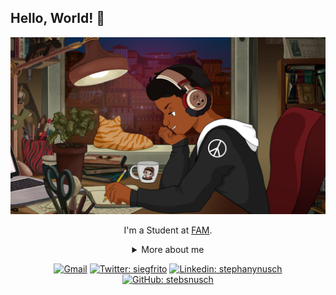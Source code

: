 ## Hello, World! 👋

<div align="center">
  
<img src="https://github.com/fernandosserra/fernandosserra/blob/main/lofi_me.jpg?raw=true" />

I'm a Student at [FAM](https://vemprafam.com.br/).

<details>
  <summary> More about me</summary>
<div align="left">

``` js
const siegfrito = {
    personal: {
        fullName: 'Fernando A. S. Serra',
        birthDate: '1990-04-26',
        pronouns: 'he' | 'him',
        hobbiesAndInterests: ['poetry', 'games', 'podcasts', 'history', 'RolePlaying Games', 'Literature'],
        motivation: [
            'Learn, learn, learn and be happy!',
            'Making technology become more and more human and welcoming for everyone.',
        ],
    },
    technical: {
        frontEnd: {
            Javascript: ['Vanilla JS Basics and improving'],
            HTML: ['HTML5 Basics and improving'],
            CSS: ['CSS3 Basics and improving'],
            },
        backEnd: {
            Javascript: ['Node.js Basics and improving'],
        },
        databases: {
            ['MySQL', 'SQL Server'],
        }
    }
}

```

  </div>
</details>

[![Gmail](https://img.shields.io/twitter/url?label=email&logo=gmail&style=social&url=http%3A%2F%2Fmailto%3Asiegrfried7%40gmail.com)](mailto:siegrfried@gmail.com)
[![Twitter: siegfrito](https://img.shields.io/twitter/follow/siegfrito?style=social)](https://twitter.com/siegfrito)
[![Linkedin: stephanynusch](https://img.shields.io/badge/-fernandosserra-blue?style=flat-square&logo=Linkedin&logoColor=white&link=https://www.linkedin.com/in/fernandosserra/)](https://www.linkedin.com/in/fernandosserra/)
[![GitHub: stebsnusch](https://img.shields.io/github/followers/fernandosserra?label=follow&style=social)](https://github.com/fernandosserra)
</div>
